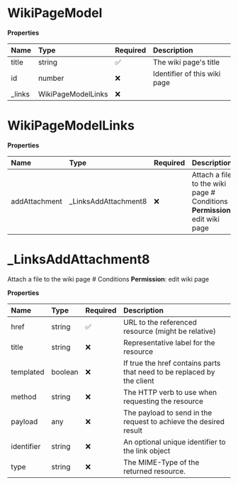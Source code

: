 # WikiPageModel

**Properties**

| Name    | Type               | Required | Description                  |
| :------ | :----------------- | :------- | :--------------------------- |
| title   | string             | ✅       | The wiki page's title        |
| id      | number             | ❌       | Identifier of this wiki page |
| \_links | WikiPageModelLinks | ❌       |                              |

# WikiPageModelLinks

**Properties**

| Name          | Type                  | Required | Description                                                                |
| :------------ | :-------------------- | :------- | :------------------------------------------------------------------------- |
| addAttachment | \_LinksAddAttachment8 | ❌       | Attach a file to the wiki page # Conditions **Permission**: edit wiki page |

# \_LinksAddAttachment8

Attach a file to the wiki page # Conditions **Permission**: edit wiki page

**Properties**

| Name       | Type    | Required | Description                                                            |
| :--------- | :------ | :------- | :--------------------------------------------------------------------- |
| href       | string  | ✅       | URL to the referenced resource (might be relative)                     |
| title      | string  | ❌       | Representative label for the resource                                  |
| templated  | boolean | ❌       | If true the href contains parts that need to be replaced by the client |
| method     | string  | ❌       | The HTTP verb to use when requesting the resource                      |
| payload    | any     | ❌       | The payload to send in the request to achieve the desired result       |
| identifier | string  | ❌       | An optional unique identifier to the link object                       |
| type       | string  | ❌       | The MIME-Type of the returned resource.                                |

<!-- This file was generated by liblab | https://liblab.com/ -->

